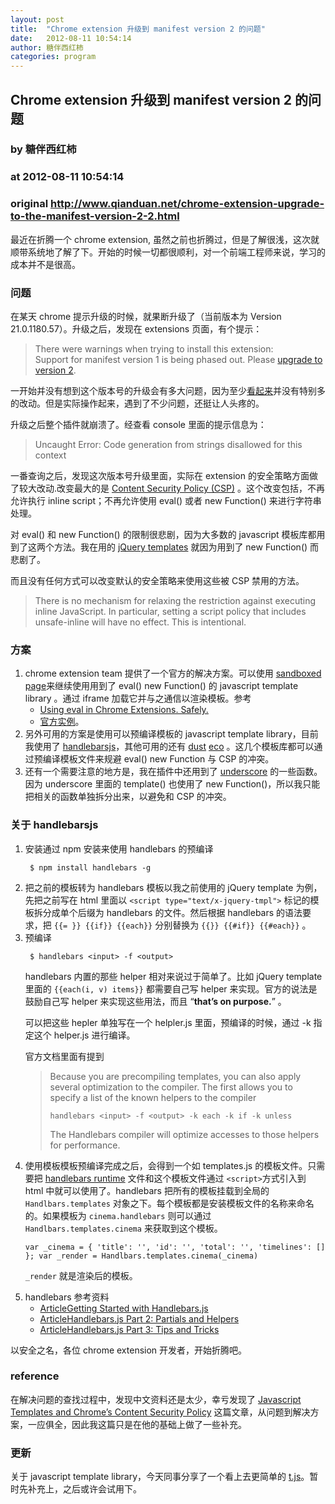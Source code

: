 ```yaml
---
layout: post
title:  "Chrome extension 升级到 manifest version 2 的问题"
date:   2012-08-11 10:54:14
author: 糖伴西红柿
categories: program
---
```


## Chrome extension 升级到 manifest version 2 的问题
### by 糖伴西红柿
### at 2012-08-11 10:54:14
### original <http://www.qianduan.net/chrome-extension-upgrade-to-the-manifest-version-2-2.html>

<p>最近在折腾一个 chrome extension, 虽然之前也折腾过，但是了解很浅，这次就顺带系统地了解了下。开始的时候一切都很顺利，对一个前端工程师来说，学习的成本并不是很高。</p>
<h3>问题</h3>
<p>在某天 chrome 提示升级的时候，就果断升级了（当前版本为 Version 21.0.1180.57）。升级之后，发现在 extensions 页面，有个提示：</p>
<blockquote><p>There were warnings when trying to install this extension:<br>
Support for manifest version 1 is being phased out. Please <a href="http://code.google.com/chrome/extensions/manifestVersion.html">upgrade to version 2</a>.</p></blockquote>
<p>一开始并没有想到这个版本号的升级会有多大问题，因为至少<a href="http://code.google.com/chrome/extensions/manifestVersion.html">看起来</a>并没有特别多的改动。但是实际操作起来，遇到了不少问题，还挺让人头疼的。</p>
<p>升级之后整个插件就崩溃了。经查看 console 里面的提示信息为：</p>
<blockquote><p>Uncaught Error: Code generation from strings disallowed for this context</p></blockquote>
<p>一番查询之后，发现这次版本号升级里面，实际在 extension 的安全策略方面做了较大改动.改变最大的是 <a href="http://code.google.com/chrome/extensions/contentSecurityPolicy.html">Content Security Policy (CSP)</a> 。这个改变包括，不再允许执行 inline script；不再允许使用 eval() 或者 new Function() 来进行字符串处理。</p>
<p>对 eval() 和 new Function() 的限制很悲剧，因为大多数的 javascript 模板库都用到了这两个方法。我在用的 <a href="http://api.jquery.com/category/plugins/templates/">jQuery templates</a> 就因为用到了 new Function() 而悲剧了。</p>
<p>而且没有任何方式可以改变默认的安全策略来使用这些被 CSP 禁用的方法。</p>
<blockquote><p>There is no mechanism for relaxing the restriction against executing inline JavaScript. In particular, setting a script policy that includes unsafe-inline will have no effect. This is intentional.</p></blockquote>
<h3>方案</h3>
<ol>
<li>chrome extension team 提供了一个官方的解决方案。可以使用 <a href="http://developer.chrome.com/trunk/apps/manifest.html#sandbox">sandboxed page</a>来继续使用用到了 eval() new Function() 的 javascript template library 。通过 iframe 加载它并与之通信以渲染模板。参考
<ul>
<li><a href="http://developer.chrome.com/trunk/extensions/sandboxingEval.html">Using eval in Chrome Extensions. Safely.</a></li>
<li><a href="https://github.com/GoogleChrome/chrome-app-samples/tree/master/sandbox">官方实例</a>。</li>
</ul>
</li>
<li>另外可用的方案是使用可以预编译模板的 javascript template library，目前我使用了 <a href="http://www.qianduan.net/handlebarsjs.com">handlebarsjs</a>，其他可用的还有 <a href="http://akdubya.github.com/dustjs/#dust">dust</a> <a href="https://github.com/sstephenson/eco">eco</a> 。这几个模板库都可以通过预编译模板文件来规避 eval() new Function 与 CSP 的冲突。</li>
<li>还有一个需要注意的地方是，我在插件中还用到了 <a href="http://underscorejs.org/">underscore</a> 的一些函数。因为 underscore 里面的 template() 也使用了 new Function()，所以我只能把相关的函数单独拆分出来，以避免和 CSP 的冲突。</li>
</ol>
<h3>关于 handlebarsjs</h3>
<ol>
<li>安装通过 npm 安装来使用 handlebars 的预编译
<pre><code> $ npm install handlebars -g </code></pre>
</li>
<li>把之前的模板转为 handlebars 模板以我之前使用的 jQuery template 为例，先把之前写在 html 里面以 <code>&lt;script type=&quot;text/x-jquery-tmpl&quot;&gt;</code> 标记的模板拆分成单个后缀为 handlebars 的文件。然后根据 handlebars 的语法要求，把 <code>{{= }} {{if}} {{each}}</code> 分别替换为 <code>{{}} {{#if}} {{#each}}</code> 。</li>
<li>预编译
<pre><code> $ handlebars &lt;input&gt; -f &lt;output&gt; </code></pre>
<p>handlebars 内置的那些 helper 相对来说过于简单了。比如 jQuery template 里面的 <code>{{each(i, v) items}}</code> 都需要自己写 helper 来实现。官方的说法是鼓励自己写 helper 来实现这些用法，而且 “<strong>that’s on purpose.</strong>” 。</p>
<p>可以把这些 hepler 单独写在一个 helpler.js 里面，预编译的时候，通过 -k 指定这个 helper.js 进行编译。</p>
<p>官方文档里面有提到</p>
<blockquote><p>Because you are precompiling templates, you can also apply several optimization to the compiler. The first allows you to specify a list of the known helpers to the compiler</p>
<pre><code>handlebars &lt;input&gt; -f &lt;output&gt; -k each -k if -k unless </code></pre>
<p>The Handlebars compiler will optimize accesses to those helpers for performance.</p></blockquote>
</li>
<li>使用模板模板预编译完成之后，会得到一个如 templates.js 的模板文件。只需要把 <a href="https://github.com/wycats/handlebars.js/archives/master">handlebars runtime</a> 文件和这个模板文件通过 <code>&lt;script&gt;</code>方式引入到 html 中就可以使用了。handlebars 把所有的模板挂载到全局的 <code>Handlbars.templates</code> 对象之下。每个模板都是安装模板文件的名称来命名的。如果模板为 <code>cinema.handlebars</code> 则可以通过 <code>Handlbars.templates.cinema</code> 来获取到这个模板。
<pre><code>var _cinema = { 'title': '', 'id': '', 'total': '', 'timelines': [] }; var _render = Handlbars.templates.cinema(_cinema) </code></pre>
<p><code>_render</code> 就是渲染后的模板。</p></li>
<li>handlebars 参考资料
<ul>
<li><a href="http://thinkvitamin.com/code/getting-started-with-handlebars-js/">ArticleGetting Started with Handlebars.js</a></li>
<li><a href="http://thinkvitamin.com/code/handlebars-js-part-2-partials-and-helpers/">ArticleHandlebars.js Part 2: Partials and Helpers</a></li>
<li><a href="http://thinkvitamin.com/code/handlebars-js-part-3-tips-and-tricks/">ArticleHandlebars.js Part 3: Tips and Tricks</a></li>
</ul>
</li>
</ol>
<p>以安全之名，各位 chrome extension 开发者，开始折腾吧。</p>
<h3>reference</h3>
<p>在解决问题的查找过程中，发现中文资料还是太少，幸亏发现了 <a href="http://matthewrobertson.org/blog/2012/07/10/javascript-templates-and-chromes-content-security-policy/">Javascript Templates and Chrome’s Content Security Policy</a> 这篇文章，从问题到解决方案，一应俱全，因此我这篇只是在他的基础上做了一些补充。</p>
<h3>更新</h3>
<p>关于 javascript template library，今天同事分享了一个看上去更简单的 <a href="https://github.com/jasonmoo/t.js/blob/master/t_test.html">t.js</a>。暂时先补充上，之后或许会试用下。</p>
<img src="http://feeds.feedburner.com/~r/qianduannet/~4/Sz86C1P9ovw" height="1" width="1">